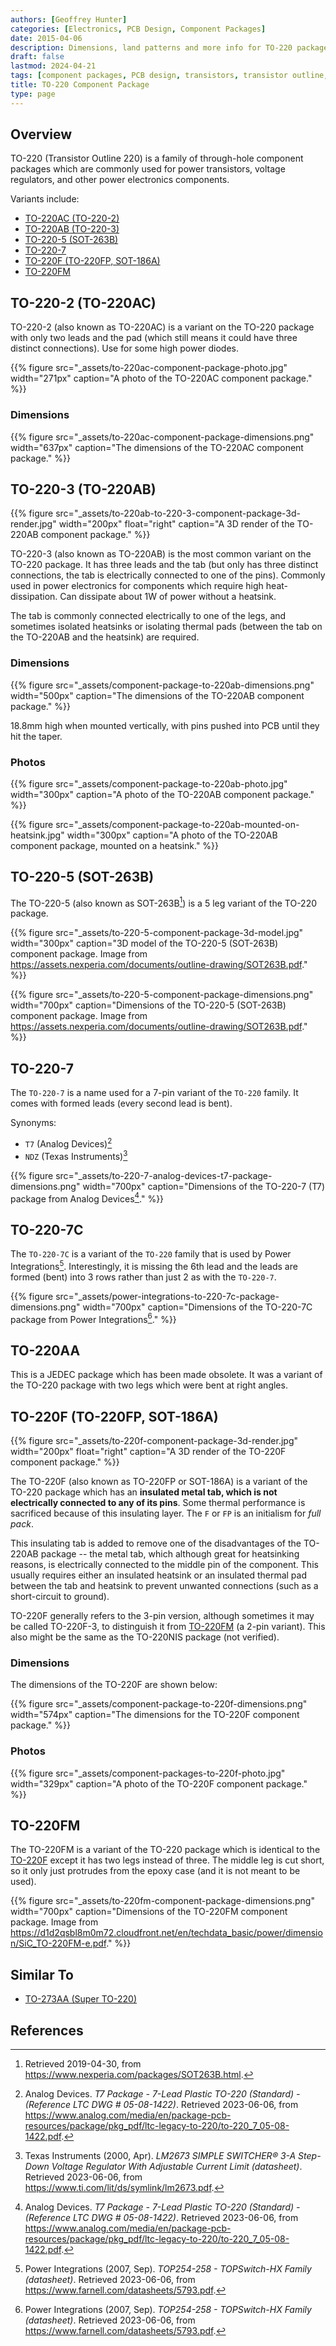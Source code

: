 ```yaml
---
authors: [Geoffrey Hunter]
categories: [Electronics, PCB Design, Component Packages]
date: 2015-04-06
description: Dimensions, land patterns and more info for TO-220 package variants such as TO-220AB, TO-220AC and TO-220-7.
draft: false
lastmod: 2024-04-21
tags: [component packages, PCB design, transistors, transistor outline, TO-220, TO-220AB, TO-220-3, TO-220NIS, JEDEC, TO-220-7, TO-220-7C, Power Integrations]
title: TO-220 Component Package
type: page
---
```


## Overview

TO-220 (Transistor Outline 220) is a family of through-hole component packages which are commonly used for power transistors, voltage regulators, and other power electronics components.

Variants include:

* [TO-220AC (TO-220-2)](#to-220-2-to-220ac)
* [TO-220AB (TO-220-3)](#to-220-3-to-220ab)
* [TO-220-5 (SOT-263B)](#to-220-5-sot-263b)
* [TO-220-7](#to-220-7)
* [TO-220F (TO-220FP, SOT-186A)](#to-220f-to-220fp-sot-186a)
* [TO-220FM](#to-220fm)

## TO-220-2 (TO-220AC)

TO-220-2 (also known as TO-220AC) is a variant on the TO-220 package with only two leads and the pad (which still means it could have three distinct connections). Use for some high power diodes.

{{% figure src="_assets/to-220ac-component-package-photo.jpg" width="271px" caption="A photo of the TO-220AC component package."  %}}

### Dimensions

{{% figure src="_assets/to-220ac-component-package-dimensions.png" width="637px" caption="The dimensions of the TO-220AC component package." %}}

## TO-220-3 (TO-220AB)

{{% figure src="_assets/to-220ab-to-220-3-component-package-3d-render.jpg" width="200px" float="right" caption="A 3D render of the TO-220AB component package."  %}}

TO-220-3 (also known as TO-220AB) is the most common variant on the TO-220 package. It has three leads and the tab (but only has three distinct connections, the tab is electrically connected to one of the pins). Commonly used in power electronics for components which require high heat-dissipation. Can dissipate about 1W of power without a heatsink.

The tab is commonly connected electrically to one of the legs, and sometimes isolated heatsinks or isolating thermal pads (between the tab on the TO-220AB and the heatsink) are required.

### Dimensions

{{% figure src="_assets/component-package-to-220ab-dimensions.png"  width="500px" caption="The dimensions of the TO-220AB component package." %}}

18.8mm high when mounted vertically, with pins pushed into PCB until they hit the taper.

### Photos

{{% figure src="_assets/component-package-to-220ab-photo.jpg" width="300px" caption="A photo of the TO-220AB component package." %}}

{{% figure src="_assets/component-package-to-220ab-mounted-on-heatsink.jpg" width="300px" caption="A photo of the TO-220AB component package, mounted on a heatsink." %}}

## TO-220-5 (SOT-263B)

The TO-220-5 (also known as SOT-263B[^bib-to-220-5]) is a 5 leg variant of the TO-220 package.

{{% figure src="_assets/to-220-5-component-package-3d-model.jpg" width="300px" caption="3D model of the TO-220-5 (SOT-263B) component package. Image from https://assets.nexperia.com/documents/outline-drawing/SOT263B.pdf." %}}

{{% figure src="_assets/to-220-5-component-package-dimensions.png" width="700px" caption="Dimensions of the TO-220-5 (SOT-263B) component package. Image from https://assets.nexperia.com/documents/outline-drawing/SOT263B.pdf." %}}

## TO-220-7

The `TO-220-7` is a name used for a 7-pin variant of the `TO-220` family. It comes with formed leads (every second lead is bent).

Synonyms:

* `T7` (Analog Devices)[^bib-analog-devices-to-220-7]
* `NDZ` (Texas Instruments)[^bib-ti-lm2673-ds]

{{% figure src="_assets/to-220-7-analog-devices-t7-package-dimensions.png" width="700px" caption="Dimensions of the TO-220-7 (T7) package from Analog Devices[^bib-analog-devices-to-220-7]." %}}

## TO-220-7C

The `TO-220-7C` is a variant of the `TO-220` family that is used by Power Integrations[^bib-power-int-top254-258-ds]. Interestingly, it is missing the 6th lead and the leads are formed (bent) into 3 rows rather than just 2 as with the `TO-220-7`.

{{% figure src="_assets/power-integrations-to-220-7c-package-dimensions.png" width="700px" caption="Dimensions of the TO-220-7C package from Power Integrations[^bib-power-int-top254-258-ds]." %}}

## TO-220AA

This is a JEDEC package which has been made obsolete. It was a variant of the TO-220 package with two legs which were bent at right angles.

## TO-220F (TO-220FP, SOT-186A)

{{% figure src="_assets/to-220f-component-package-3d-render.jpg" width="200px" float="right" caption="A 3D render of the TO-220F component package."  %}}

The TO-220F (also known as TO-220FP or SOT-186A) is a variant of the TO-220 package which has an **insulated metal tab, which is not electrically connected to any of its pins**. Some thermal performance is sacrificed because of this insulating layer. The `F` or `FP` is an initialism for _full pack_.

This insulating tab is added to remove one of the disadvantages of the TO-220AB package -- the metal tab, which although great for heatsinking reasons, is electrically connected to the middle pin of the component. This usually requires either an insulated heatsink or an insulated thermal pad between the tab and heatsink to prevent unwanted connections (such as a short-circuit to ground).

TO-220F generally refers to the 3-pin version, although sometimes it may be called TO-220F-3, to distinguish it from [TO-220FM](#to-220fm) (a 2-pin variant). This also might be the same as the TO-220NIS package (not verified).

### Dimensions

The dimensions of the TO-220F are shown below:

{{% figure src="_assets/component-package-to-220f-dimensions.png" width="574px" caption="The dimensions for the TO-220F component package."  %}}

### Photos

{{% figure src="_assets/component-packages-to-220f-photo.jpg" width="329px" caption="A photo of the TO-220F component package."  %}}

## TO-220FM

The TO-220FM is a variant of the TO-220 package which is identical to the [TO-220F](#to-220f) except it has two legs instead of three. The middle leg is cut short, so it only just protrudes from the epoxy case (and it is not meant to be used).

{{% figure src="_assets/to-220fm-component-package-dimensions.png" width="700px" caption="Dimensions of the TO-220FM component package. Image from https://d1d2qsbl8m0m72.cloudfront.net/en/techdata_basic/power/dimension/SiC_TO-220FM-e.pdf." %}}

## Similar To

* [TO-273AA (Super TO-220)](../to-273aa-component-package)

## References

[^bib-cs306am]: Retrieved 2019-04-30, from https://www.mouser.ca/datasheet/2/348/cs306am-e-1519302.pdf.
[^bib-to-220-5]: Retrieved 2019-04-30, from https://www.nexperia.com/packages/SOT263B.html.
[^bib-analog-devices-to-220-7]: Analog Devices. _T7 Package - 7-Lead Plastic TO-220 (Standard) - (Reference LTC DWG # 05-08-1422)_. Retrieved 2023-06-06, from https://www.analog.com/media/en/package-pcb-resources/package/pkg_pdf/ltc-legacy-to-220/to-220_7_05-08-1422.pdf.
[^bib-ti-lm2673-ds]: Texas Instruments (2000, Apr). _LM2673 SIMPLE SWITCHER® 3-A Step-Down Voltage Regulator With Adjustable Current Limit (datasheet)_. Retrieved 2023-06-06, from https://www.ti.com/lit/ds/symlink/lm2673.pdf.
[^bib-power-int-top254-258-ds]: Power Integrations (2007, Sep). _TOP254-258 - TOPSwitch-HX Family (datasheet)_. Retrieved 2023-06-06, from https://www.farnell.com/datasheets/5793.pdf.
